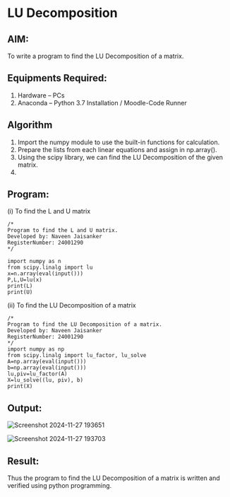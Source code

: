 # LU Decomposition 

## AIM:
To write a program to find the LU Decomposition of a matrix.

## Equipments Required:
1. Hardware – PCs
2. Anaconda – Python 3.7 Installation / Moodle-Code Runner

## Algorithm
1. Import the numpy module to use the built-in functions for calculation.
2. Prepare the lists from each linear equations and assign in np.array().
3.  Using the scipy library, we can find the LU Decomposition of the given matrix.
4. 

## Program:
(i) To find the L and U matrix
```
/*
Program to find the L and U matrix.
Developed by: Naveen Jaisanker
RegisterNumber: 24001290
*/

import numpy as n
from scipy.linalg import lu
x=n.array(eval(input()))
P,L,U=lu(x)
print(L)
print(U)
```
(ii) To find the LU Decomposition of a matrix
```
/*
Program to find the LU Decomposition of a matrix.
Developed by: Naveen Jaisanker
RegisterNumber: 24001290
*/
import numpy as np
from scipy.linalg import lu_factor, lu_solve
A=np.array(eval(input()))
b=np.array(eval(input()))
lu,piv=lu_factor(A)
X=lu_solve((lu, piv), b)
print(X)
```

## Output:
![Screenshot 2024-11-27 193651](https://github.com/user-attachments/assets/e6d7499f-8536-409c-b5ea-0cea2f9d703b)

![Screenshot 2024-11-27 193703](https://github.com/user-attachments/assets/707b511b-3d06-4e62-913d-c50d45335164)


## Result:
Thus the program to find the LU Decomposition of a matrix is written and verified using python programming.

